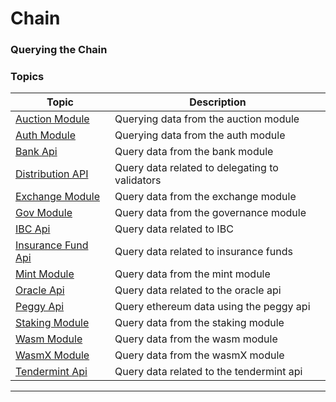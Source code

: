 # Chain

### Querying the Chain

### Topics

| Topic                                                   | Description                                    |
| ------------------------------------------------------- | ---------------------------------------------- |
| [Auction Module](querying-chain-auction-module.md)      | Querying data from the auction module          |
| [Auth Module](querying-chain-auth-module.md)            | Querying data from the auth module             |
| [Bank Api](querying-chain-bank-module.md)               | Query data from the bank module                |
| [Distribution API](querying-chain-distribution.md)      | Query data related to delegating to validators |
| [Exchange Module](querying-chain-exchange.md)           | Query data from the exchange module            |
| [Gov Module](querying-chain-governance.md)              | Query data from the governance module          |
| [IBC Api](querying-chain-ibc.md)                        | Query data related to IBC                      |
| [Insurance Fund Api](querying-chain-insurance-funds.md) | Query data related to insurance funds          |
| [Mint Module](querying-chain-mint.md)                   | Query data from the mint module                |
| [Oracle Api](querying-chain-oracle.md)                  | Query data related to the oracle api           |
| [Peggy Api](querying-chain-peggy.md)                    | Query ethereum data using the peggy api        |
| [Staking Module](querying-chain-staking.md)             | Query data from the staking module             |
| [Wasm Module](querying-chain-wasm.md)                   | Query data from the wasm module                |
| [WasmX Module](querying-chain-wasmx.md)                 | Query data from the wasmX module               |
| [Tendermint Api](querying-chain-tendermint.md)          | Query data related to the tendermint api       |

***
